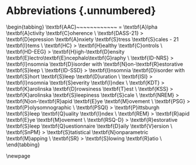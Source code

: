 # Abbreviations {.unnumbered}

\begin{tabbing}
\textbf{AAC}~~~~~~~~~~~~ \= \textbf{A}lpha \textbf{A}ctivity \textbf{C}oherence \\
\textbf{DASS-21} \> \textbf{D}epression \textbf{A}nxiety \textbf{S}tress \textbf{S}cales - 21 \textbf{I}tems \\
\textbf{HC} \> \textbf{H}ealthy \textbf{C}ontrols \\
\textbf{HD-EEG} \> \textbf{H}igh-\textbf{D}ensity \textbf{E}lectro\textbf{E}ncephalo\textbf{G}raphy \\
\textbf{ID-NRS} \> \textbf{I}nsomnia \textbf{D}isorder with \textbf{N}on-\textbf{R}estorative \textbf{S}leep \\
\textbf{ID-SSD} \> \textbf{I}nsomnia \textbf{D}isorder with \textbf{S}hort \textbf{S}leep \textbf{D}uration \\
\textbf{ISI} \> \textbf{I}nsomnia \textbf{S}everity \textbf{I}ndex \\
\textbf{KDT} \> \textbf{K}arolinska \textbf{D}rowsiness \textbf{T}est \\
\textbf{KSS} \> \textbf{K}arolinska \textbf{S}leepiness \textbf{S}cale \\
\textbf{NREM} \> \textbf{N}on-\textbf{R}apid \textbf{E}ye \textbf{M}ovement \\
\textbf{PSG} \> \textbf{P}olysomnographic \\
\textbf{PSQI} \> \textbf{P}ittsburgh \textbf{S}leep \textbf{Q}uality \textbf{I}ndex \\
\textbf{REM} \> \textbf{R}apid \textbf{E}ye \textbf{M}ovement \\
\textbf{RSQ-D} \> \textbf{R}estorative \textbf{S}leep \textbf{Q}uestionnaire \textbf{D}aily \textbf{V}ersion \\
\textbf{SnPM} \> \textbf{S}tatistical \textbf{N}onparametric \textbf{M}apping \\
\textbf{SR} \> \textbf{S}lowing \textbf{R}atio \\
\end{tabbing}

\newpage

